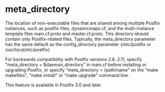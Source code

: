 # meta_directory 

 The location of non-executable files that are shared among
multiple Postfix instances, such as postfix-files, dynamicmaps.cf,
and the multi-instance template files main.cf.proto and master.cf.proto.
This directory should contain only Postfix-related files.  Typically,
the meta_directory parameter has the same default as the config_directory
parameter (/etc/postfix or /usr/local/etc/postfix).  

 For backwards compatibility with Postfix versions 2.6..2.11,
specify "meta_directory = $daemon_directory" in main.cf before
installing or upgrading Postfix, or specify "meta_directory =
/path/name" on the "make makefiles", "make install" or "make upgrade"
command line.  

 This feature is available in Postfix 3.0 and later. 



